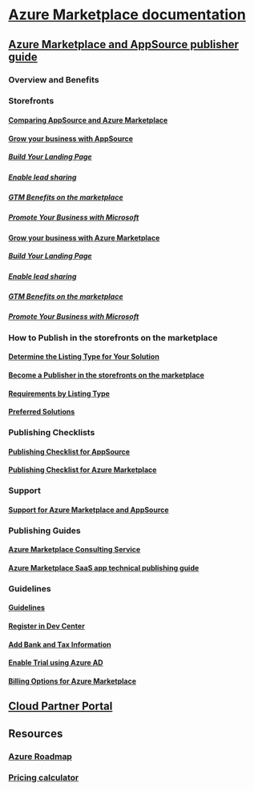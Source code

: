 # [Azure Marketplace documentation](index.md)  

## [Azure Marketplace and AppSource publisher guide](./marketplace-publishers-guide.md)  
### Overview and Benefits  
### Storefronts  
#### [Comparing AppSource and Azure Marketplace](./comparing-appsource-azure-marketplace.md)  
#### [Grow your business with AppSource](./grow-your-business-with-appsource.md) 
##### [Build Your Landing Page](./build-your-landing-page.md)  
##### [Enable lead sharing](./enable-lead-sharing.md)  
##### [GTM Benefits on the marketplace](./gtm-benefits.md)  
##### [Promote Your Business with Microsoft](./promote-your-business-with-microsoft.md)  
#### [Grow your business with Azure Marketplace](./grow-your-business-with-azure-marketplace.md)  
##### [Build Your Landing Page](./build-your-landing-page.md)  
##### [Enable lead sharing](./enable-lead-sharing.md)  
##### [GTM Benefits on the marketplace](./gtm-benefits.md)  
##### [Promote Your Business with Microsoft](./promote-your-business-with-microsoft.md)  

### How to Publish in the storefronts on the marketplace  
#### [Determine the Listing Type for Your Solution](./determine-your-listing-type.md)  
#### [Become a Publisher in the storefronts on the marketplace](./become-publisher.md)  
#### [Requirements by Listing Type](./listing-type-requirements.md) 
#### [Preferred Solutions](./preferred-solutions.md) 

### Publishing Checklists  
#### [Publishing Checklist for AppSource](./publishing-checklist-appsource.md)  
#### [Publishing Checklist for Azure Marketplace](./publishing-checklist-azure-marketplace.md)  

### Support  
#### [Support for Azure Marketplace and AppSource](./support-azure-marketplace.md)  

### Publishing Guides  
#### [Azure Marketplace Consulting Service](consulting-services.md)  
#### [Azure Marketplace SaaS app technical publishing guide](marketplace-saas-applications-technical-publishing-guide.md) 

### Guidelines  
#### [Guidelines](./guidelines.md)  
#### [Register in Dev Center](./register-dev-center.md)  
#### [Add Bank and Tax Information](./add-bank-tax-info.md)  
#### [Enable Trial using Azure AD](./enable-trial-using-azure-ad.md)  
#### [Billing Options for Azure Marketplace](./billing-options-azure-marketplace.md)  

## [Cloud Partner Portal](./cloud-partner-portal/cloud-partner-portal-what-is-the-cloud-partner-portal.md)  

## Resources  
### [Azure Roadmap](https://azure.microsoft.com/roadmap/)  
### [Pricing calculator](https://azure.microsoft.com/pricing/calculator/)  
